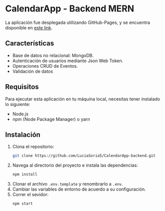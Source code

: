 # CalendarApp - Backend MERN

La aplicación fue desplegada utilizando GitHub-Pages, y se encuentra disponible en [este link](https://luciasoria5.github.io/GifExpertApp/).

## Características
* Base de datos no relacional: MongoDB.
* Autenticación de usuarios mediante Json Web Token.
* Operaciones CRUD de Eventos.
* Validación de datos

## Requisitos
Para ejecutar esta aplicación en tu máquina local, necesitas tener instalado lo siguiente:
- Node.js
- npm (Node Package Manager) o yarn

## Instalación
1. Clona el repositorio:
   ```bash
   git clone https://github.com/LuciaSoria5/CalendarApp-backend.git
   ```
2. Navega al directorio del proyecto e instala las dependencias:
    ```bash
   npm install
    ```
3. Clonar el archivo `.env.template` y renombrarlo a `.env`.
4. Cambiar las variables de entorno de acuerdo a su configuración.
5. Correr el sevidor:
    ```bash
   npm start
    ```